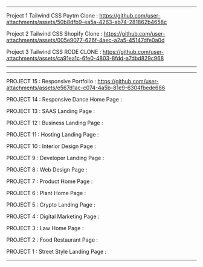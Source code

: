 


****

Project 1 Tailwind CSS Paytm Clone :
https://github.com/user-attachments/assets/50b8dfb9-ea5a-4263-ab74-281862b4658c


Project 2 Tailwind CSS Shopify Clone :
https://github.com/user-attachments/assets/005e9077-626f-4aec-a2a5-45147dfe0a0d

Project 3 Tailwind CSS RODE CLONE :
https://github.com/user-attachments/assets/ca91ea1c-6fe0-4803-8fdd-a7dbd829c968





****
****


PROJECT 15 : Responsive Portfolio : 
https://github.com/user-attachments/assets/e567d1ac-c074-4a5b-81e9-6304fbede686

PROJECT 14 : Responsive Dance Home Page :





PROJECT 13 : SAAS Landing Page :



PROJECT 12 : Business Landing Page :
 


PROJECT 11 : Hosting Landing Page :



PROJECT 10 : Interior Design Page :



PROJECT 9 : Developer Landing Page :



PROJECT 8 : Web Design Page :



PROJECT 7 : Product Home Page :



PROJECT 6 : Plant Home Page :




PROJECT 5 : Crypto Landing Page :



PROJECT 4 : Digital Marketing Page :




PROJECT 3 : Law Home Page :



PROJECT 2 : Food Restaurant Page :




PROJECT 1 : Street Style Landing Page :



****

























 
